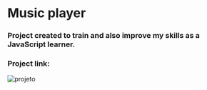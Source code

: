 # Music player

### Project created to train and also improve my skills as a JavaScript learner.

### Project link:
 

![projeto](https://user-images.githubusercontent.com/97320696/152620910-4abdecb7-d821-41b1-b74d-06eed0b51d8e.jpg)
